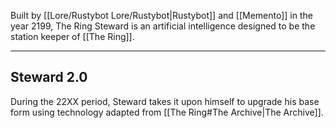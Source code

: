 Built by [[Lore/Rustybot Lore/Rustybot|Rustybot]] and [[Memento]] in the year 2199, The Ring Steward is an artificial intelligence designed to be the station keeper of [[The Ring]].

---

## Steward 2.0

During the 22XX period, Steward takes it upon himself to upgrade his base form using technology adapted from [[The Ring#The Archive|The Archive]].